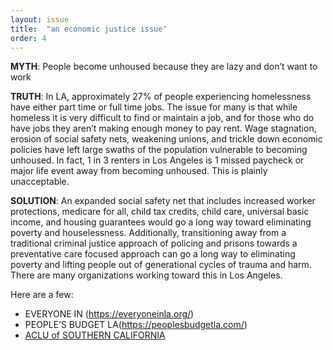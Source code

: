 ```yaml
---
layout: issue
title:  "an economic justice issue"
order: 4
---
```

<strong>MYTH</strong>: People become unhoused because they are lazy and don’t want to work

<strong>TRUTH</strong>: In LA, approximately 27% of people experiencing homelessness have either part time or full time jobs. The issue for many is that while homeless it is very difficult to find or maintain a job, and for those who do have jobs they aren’t making enough money to pay rent. Wage stagnation, erosion of social safety nets, weakening unions, and trickle down economic policies have left large swaths of the population vulnerable to becoming unhoused. In fact, 1 in 3 renters in Los Angeles is 1 missed paycheck or major life event away from becoming unhoused. This is plainly unacceptable.

<strong>SOLUTION</strong>: An expanded social safety net that includes increased worker protections, medicare for all, child tax credits, child care, universal basic income, and housing guarantees would go a long way toward eliminating poverty and houselessness. Additionally, transitioning away from a traditional criminal justice approach of policing and prisons towards a preventative care focused approach can go a long way to eliminating poverty and lifting people out of generational cycles of trauma and harm. There are many organizations working toward this in Los Angeles.

Here are a few:

- EVERYONE IN (https://everyoneinla.org/)
- PEOPLE’S BUDGET LA(https://peoplesbudgetla.com/)
- [ACLU of SOUTHERN CALIFORNIA](https://www.aclusocal.org/en/issues/economic-justice)

